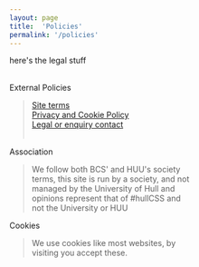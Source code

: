 ```yaml
---
layout: page
title:  'Policies'
permalink: '/policies'
---
```


<span class="bigtext-slogan-thing">here's the legal stuff</span>

<div class="grid-containter">
<br>

<div class="grid-33 mobile-grid-100">
<div class="card mb-2" style="max-width: 20rem;">
  <div class="card-header white">External Policies</div>
  <div class="card-body text-secondary">
<blockquote class="blockquote blockquotesmall">
<a href="http://www.hull.ac.uk/Legal/Terms-and-conditions.aspx">Site terms</a>
<br>
<a href="http://www.hull.ac.uk/Legal/Privacy-and-cookies.aspx">Privacy and Cookie Policy</a>
<br>
<a href="/contact">Legal or enquiry contact</a>
<br><br>
</blockquote>

</div>
</div></div></div>

<div class="grid-33 mobile-grid-100">
<div class="card mb-2" style="max-width: 20rem;">
  <div class="card-header white">Association</div>
  <div class="card-body text-secondary">
<blockquote class="blockquote blockquotesmall">
We follow both BCS' and HUU's society terms, this site is run by a society, and not managed by the University of Hull and opinions represent that of #hullCSS and not the University or HUU
</blockquote>

</div>
</div></div>


<div class="grid-33 mobile-grid-100">
<div class="card mb-2" style="max-width: 20rem;">
  <div class="card-header white">Cookies</div>
  <div class="card-body text-secondary">
<blockquote class="blockquote blockquotesmall">
We use cookies like most websites, by visiting you accept these.
</blockquote>

</div>
</div></div>